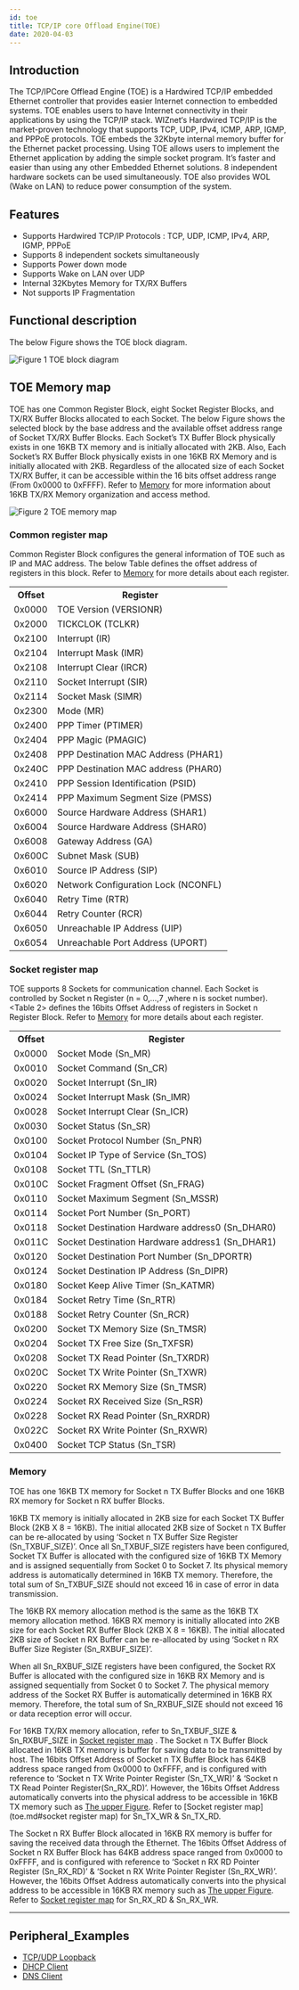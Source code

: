 ```yaml
---
id: toe
title: TCP/IP core Offload Engine(TOE)
date: 2020-04-03
---
```


## Introduction

The TCP/IPCore Offlead Engine (TOE) is a Hardwired TCP/IP embedded Ethernet controller that provides easier Internet connection to embedded systems. TOE enables users to have Internet connectivity in their applications by using the TCP/IP stack. 
WIZnet‘s Hardwired TCP/IP is the market-proven technology that supports TCP, UDP, IPv4, ICMP, ARP, IGMP, and PPPoE protocols. TOE embeds the 32Kbyte internal memory buffer for the Ethernet packet processing. Using TOE allows users to implement the Ethernet application by adding the simple socket program. It’s faster and easier than using any other Embedded Ethernet solutions. 8 independent hardware sockets can be used simultaneously.
TOE also provides WOL (Wake on LAN) to reduce power consumption of the system.

## Features 

*	Supports Hardwired TCP/IP Protocols : TCP, UDP, ICMP, IPv4, ARP, IGMP, PPPoE
*	Supports 8 independent sockets simultaneously
*	Supports Power down mode
*	Supports Wake on LAN over UDP
*	Internal 32Kbytes Memory for TX/RX Buffers
*	Not supports IP Fragmentation

## Functional description

The below Figure shows the TOE block diagram.

![](/img/products/w7500p/peripheral/wztoe_diagram.gif "Figure 1 TOE block diagram")

## TOE Memory map

TOE has one Common Register Block, eight Socket Register Blocks, and TX/RX Buffer Blocks allocated to each Socket. The below Figure shows the selected block by the base address and the available offset address range of Socket TX/RX Buffer Blocks. Each Socket’s TX Buffer Block physically exists in one 16KB TX memory and is initially allocated with 2KB. Also, Each Socket’s RX Buffer Block physically exists in one 16KB RX Memory and is initially allocated with 2KB.
Regardless of the allocated size of each Socket TX/RX Buffer, it can be accessible within the 16 bits offset address range (From 0x0000 to 0xFFFF).
Refer to [Memory](toe.md#memory) for more information about 16KB TX/RX Memory organization and access method.

![](/img/products/w7500p/peripheral/wztoe_memory_map.jpg "Figure 2 TOE memory map ")

### Common register map

Common Register Block configures the general information of TOE such as IP and MAC address. The below Table defines the offset address of registers in this block. Refer to [Memory](toe.md#memory) for more details about each register.


<table class="tg">
  <tr>
    <th class="tg-s6z2">Offset<br />  </th>
    <th class="tg-s6z2">Register<br />  </th>
  </tr>
  <tr>
    <td class="tg-s6z2">0x0000<br />  </td>
    <td class="tg-s6z2">TOE Version (VERSIONR)<br />  </td>
  </tr>
  <tr>
    <td class="tg-s6z2">0x2000<br /></td>
    <td class="tg-s6z2">TICKCLOK (TCLKR)<br />  </td>
  </tr>
  <tr>
    <td class="tg-s6z2">0x2100<br />  </td>
    <td class="tg-s6z2">Interrupt (IR)<br />  </td>
  </tr>
  <tr>
    <td class="tg-s6z2">0x2104<br />  </td>
    <td class="tg-s6z2">Interrupt Mask (IMR)<br />  </td>
  </tr>
  <tr>
    <td class="tg-s6z2">0x2108<br />  </td>
    <td class="tg-s6z2">Interrupt Clear (IRCR)<br />  </td>
  </tr>
  <tr>
    <td class="tg-s6z2">0x2110<br />  </td>
    <td class="tg-s6z2">Socket Interrupt (SIR)<br />  </td>
  </tr>
  <tr>
    <td class="tg-s6z2">0x2114<br />  </td>
    <td class="tg-s6z2">Socket Mask (SIMR)<br />  </td>
  </tr>
  <tr>
    <td class="tg-s6z2">0x2300<br />  </td>
    <td class="tg-s6z2">Mode (MR)<br />  </td>
  </tr>
  <tr>
    <td class="tg-s6z2">0x2400<br />  </td>
    <td class="tg-s6z2">PPP Timer (PTIMER)<br />  </td>
  </tr>
  <tr>
    <td class="tg-s6z2">0x2404<br />  </td>
    <td class="tg-s6z2">PPP Magic (PMAGIC)<br />  </td>
  </tr>
  <tr>
    <td class="tg-s6z2">0x2408<br />  </td>
    <td class="tg-s6z2">PPP Destination MAC Address (PHAR1)<br />  </td>
  </tr>
  <tr>
    <td class="tg-s6z2">0x240C<br />  </td>
    <td class="tg-s6z2">PPP Destination MAC address (PHAR0)<br />  </td>
  </tr>
  <tr>
    <td class="tg-s6z2">0x2410<br />  </td>
    <td class="tg-s6z2">PPP Session Identification (PSID)<br />  </td>
  </tr>
  <tr>
    <td class="tg-s6z2">0x2414<br />  </td>
    <td class="tg-s6z2">PPP Maximum Segment Size (PMSS)<br />  </td>
  </tr>
  <tr>
    <td class="tg-s6z2">0x6000<br />  </td>
    <td class="tg-s6z2">Source Hardware Address (SHAR1)<br />  </td>
  </tr>
  <tr>
    <td class="tg-s6z2">0x6004<br />  </td>
    <td class="tg-s6z2">Source Hardware Address (SHAR0)<br />  </td>
  </tr>
  <tr>
    <td class="tg-s6z2">0x6008<br />  </td>
    <td class="tg-s6z2">Gateway Address (GA)<br />  </td>
  </tr>
  <tr>
    <td class="tg-s6z2">0x600C<br />  </td>
    <td class="tg-s6z2">Subnet Mask (SUB)<br />  </td>
  </tr>
  <tr>
    <td class="tg-s6z2">0x6010<br />  </td>
    <td class="tg-s6z2">Source IP Address (SIP)</td>
  </tr>
  <tr>
    <td class="tg-s6z2">0x6020<br />  </td>
    <td class="tg-s6z2">Network Configuration Lock (NCONFL)<br />  </td>
  </tr>
  <tr>
    <td class="tg-s6z2">0x6040<br />  </td>
    <td class="tg-s6z2">Retry Time (RTR)<br />  </td>
  </tr>
  <tr>
    <td class="tg-s6z2">0x6044<br />  </td>
    <td class="tg-s6z2">Retry Counter (RCR)<br />  </td>
  </tr>
  <tr>
    <td class="tg-s6z2">0x6050<br />  </td>
    <td class="tg-s6z2">Unreachable IP Address (UIP)<br />  </td>
  </tr>
  <tr>
    <td class="tg-031e">0x6054<br />  </td>
    <td class="tg-031e">Unreachable Port Address (UPORT)</td>
  </tr>
</table>

### Socket register map

TOE supports 8 Sockets for communication channel. Each Socket is controlled by Socket n Register (n = 0,…,7  ,where n is socket number). <Table 2> defines the 16bits Offset Address of registers in Socket n Register Block.
Refer to [Memory](toe.md#memory) for more details about each register.


<table class="tg">
  <tr>
    <th class="tg-s6z2">Offset<br />  </th>
    <th class="tg-s6z2">Register<br />  </th>
  </tr>
  <tr>
    <td class="tg-s6z2">0x0000<br />  </td>
    <td class="tg-s6z2">Socket Mode (Sn_MR)<br />  </td>
  </tr>
  <tr>
    <td class="tg-s6z2">0x0010<br />  </td>
    <td class="tg-s6z2">Socket Command (Sn_CR)<br />  </td>
  </tr>
  <tr>
    <td class="tg-s6z2">0x0020<br />  </td>
    <td class="tg-s6z2">Socket Interrupt (Sn_IR)<br />  </td>
  </tr>
  <tr>
    <td class="tg-s6z2">0x0024<br />  </td>
    <td class="tg-s6z2">Socket Interrupt Mask (Sn_IMR)<br />  </td>
  </tr>
  <tr>
    <td class="tg-s6z2">0x0028<br />  </td>
    <td class="tg-s6z2">Socket Interrupt Clear (Sn_ICR)<br />  </td>
  </tr>
  <tr>
    <td class="tg-s6z2">0x0030<br />  </td>
    <td class="tg-s6z2">Socket Status (Sn_SR)<br />  </td>
  </tr>
  <tr>
    <td class="tg-s6z2">0x0100<br />  </td>
    <td class="tg-s6z2">Socket Protocol Number (Sn_PNR)<br />  </td>
  </tr>
  <tr>
    <td class="tg-s6z2">0x0104<br />  </td>
    <td class="tg-s6z2">Socket IP Type of Service (Sn_TOS)<br />  </td>
  </tr>
  <tr>
    <td class="tg-s6z2">0x0108<br />  </td>
    <td class="tg-s6z2">Socket TTL (Sn_TTLR)<br />  </td>
  </tr>
  <tr>
    <td class="tg-s6z2">0x010C<br />  </td>
    <td class="tg-s6z2">Socket Fragment Offset (Sn_FRAG)<br />  </td>
  </tr>
  <tr>
    <td class="tg-s6z2">0x0110<br />  </td>
    <td class="tg-s6z2">Socket Maximum Segment (Sn_MSSR)<br />  </td>
  </tr>
  <tr>
    <td class="tg-s6z2">0x0114<br />  </td>
    <td class="tg-s6z2">Socket Port Number (Sn_PORT)<br />  </td>
  </tr>
  <tr>
    <td class="tg-s6z2">0x0118<br />  </td>
    <td class="tg-s6z2">Socket Destination Hardware address0 (Sn_DHAR0)<br />  </td>
  </tr>
  <tr>
    <td class="tg-s6z2">0x011C<br />  </td>
    <td class="tg-s6z2">Socket Destination Hardware address1 (Sn_DHAR1)<br />  </td>
  </tr>
  <tr>
    <td class="tg-s6z2">0x0120<br />  </td>
    <td class="tg-s6z2">Socket Destination Port Number (Sn_DPORTR)<br />  </td>
  </tr>
  <tr>
    <td class="tg-s6z2">0x0124<br />  </td>
    <td class="tg-s6z2">Socket Destination IP Address (Sn_DIPR)<br />  </td>
  </tr>
  <tr>
    <td class="tg-s6z2">0x0180<br />  </td>
    <td class="tg-s6z2">Socket Keep Alive Timer (Sn_KATMR)<br />  </td>
  </tr>
  <tr>
    <td class="tg-s6z2">0x0184<br />  </td>
    <td class="tg-s6z2">Socket Retry Time (Sn_RTR)<br />  </td>
  </tr>
  <tr>
    <td class="tg-s6z2">0x0188<br />  </td>
    <td class="tg-s6z2">Socket Retry Counter (Sn_RCR)<br />  </td>
  </tr>
  <tr>
    <td class="tg-s6z2">0x0200<br />  </td>
    <td class="tg-s6z2">Socket TX Memory Size (Sn_TMSR)<br />  </td>
  </tr>
  <tr>
    <td class="tg-s6z2">0x0204<br />  </td>
    <td class="tg-s6z2">Socket TX Free Size (Sn_TXFSR)<br />  </td>
  </tr>
  <tr>
    <td class="tg-s6z2">0x0208<br />  </td>
    <td class="tg-s6z2">Socket TX Read Pointer (Sn_TXRDR)<br />  </td>
  </tr>
  <tr>
    <td class="tg-s6z2">0x020C<br />  </td>
    <td class="tg-s6z2">Socket TX Write Pointer (Sn_TXWR)<br />  </td>
  </tr>
  <tr>
    <td class="tg-s6z2">0x0220<br />  </td>
    <td class="tg-s6z2">Socket RX Memory Size (Sn_TMSR)<br />  </td>
  </tr>
  <tr>
    <td class="tg-s6z2">0x0224<br />  </td>
    <td class="tg-s6z2">Socket RX Received Size (Sn_RSR)<br />  </td>
  </tr>
  <tr>
    <td class="tg-s6z2">0x0228<br />  </td>
    <td class="tg-s6z2">Socket RX Read Pointer (Sn_RXRDR)<br />  </td>
  </tr>
  <tr>
    <td class="tg-s6z2">0x022C<br />  </td>
    <td class="tg-s6z2">Socket RX Write Pointer (Sn_RXWR)<br />  </td>
  </tr>
  <tr>
    <td class="tg-s6z2">0x0400<br />  </td>
    <td class="tg-s6z2">Socket TCP Status (Sn_TSR)<br />  </td>
  </tr>
</table>

### Memory

TOE has one 16KB TX memory for Socket n TX Buffer Blocks and one 16KB RX memory for Socket n RX buffer Blocks.

16KB TX memory is initially allocated in 2KB size for each Socket TX Buffer Block (2KB X 8 = 16KB). The initial allocated 2KB size of Socket n TX Buffer can be re-allocated by using ‘Socket n TX Buffer Size Register (Sn_TXBUF_SIZE)’.
Once all Sn_TXBUF_SIZE registers have been configured, Socket TX Buffer is allocated with the configured size of 16KB TX Memory and is assigned sequentially from Socket 0 to Socket 7. Its physical memory address is automatically determined in 16KB TX memory. Therefore, the total sum of Sn_TXBUF_SIZE should not exceed 16 in case of error in data transmission.

The 16KB RX memory allocation method is the same as the 16KB TX memory allocation method. 16KB RX memory is initially allocated into 2KB size for each Socket RX Buffer Block (2KB X 8 = 16KB). The initial allocated 2KB size of Socket n RX Buffer can be re-allocated by using ‘Socket n RX Buffer Size Register (Sn_RXBUF_SIZE)’.
	
When all Sn_RXBUF_SIZE registers have been configured, the Socket RX Buffer is allocated with the configured size in 16KB RX Memory and is assigned sequentially from Socket 0 to Socket 7. The physical memory address of the Socket RX Buffer is automatically determined in 16KB RX memory. Therefore, the total sum of Sn_RXBUF_SIZE should not exceed 16 or data reception error will occur. 

For 16KB TX/RX memory allocation, refer to Sn_TXBUF_SIZE & Sn_RXBUF_SIZE in [Socket register map](toe.md#socket_register_map) . The Socket n TX Buffer Block allocated in 16KB TX memory is buffer for saving data to be transmitted by host. The 16bits Offset Address of Socket n TX Buffer Block has 64KB address space ranged from 0x0000 to 0xFFFF, and is configured with reference to ‘Socket n TX Write Pointer Register (Sn_TX_WR)’ & ‘Socket n TX Read Pointer Register(Sn_RX_RD)’. However, the 16bits Offset Address automatically converts into the physical address to be accessible in 16KB TX memory such as [The upper Figure](/img/products/w7500p/peripheral/wztoe_memory_map.jpg). Refer to [Socket register map](toe.md#socket register map) for Sn_TX_WR & Sn_TX_RD.

The Socket n RX Buffer Block allocated in 16KB RX memory is buffer for saving the received data through the Ethernet. The 16bits Offset Address of Socket n RX Buffer Block has 64KB address space ranged from 0x0000 to 0xFFFF, and is configured with reference to ‘Socket n RX RD Pointer Register (Sn_RX_RD)’ & ‘Socket n RX Write Pointer Register (Sn_RX_WR)’. However, the 16bits Offset Address automatically converts into the physical address to be accessible in 16KB RX memory such as [The upper Figure](/img/products/w7500p/peripheral/wztoe_memory_map.jpg). Refer to [Socket register map](toe.md#socket_register_map) for Sn_RX_RD & Sn_RX_WR.

------------------------------

## Peripheral_Examples
- [TCP/UDP Loopback](loopback.md)
- [DHCP Client](dhcpclient.md)
- [DNS Client](dnsclient.md)
